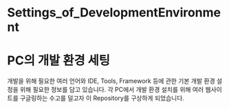 # Settings_of_DevelopmentEnvironment

# PC의 개발 환경 세팅
개발을 위해 필요한 여러 언어와 IDE, Tools, Framework 등에 관한 기본 개발 환경 설정을 위해 필요한 정보를 담고 있습니다.
각 PC에서 개발 환경 설치를 위해 여러 웹사이트를 구글링하는 수고를 덜고자 이 Repository를 구상하게 되었습니다.

